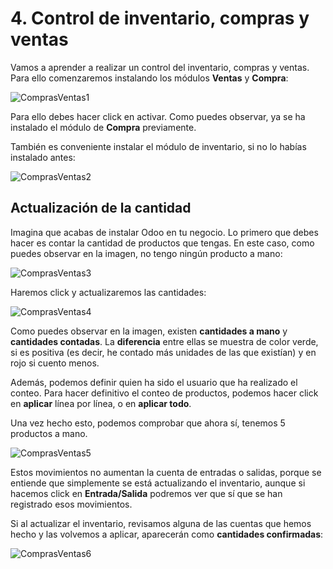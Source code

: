 # 4. Control de inventario, compras y ventas

Vamos a aprender a realizar un control del inventario, compras y ventas. Para ello comenzaremos instalando los módulos **Ventas** y **Compra**:

![ComprasVentas1](https://raw.githubusercontent.com/canarydev/SGE/refs/heads/main/static/images/UT3/compras_ventas1.png)

Para ello debes hacer click en activar. Como puedes observar, ya se ha instalado el módulo de **Compra** previamente.

También es conveniente instalar el módulo de inventario, si no lo habías instalado antes:

![ComprasVentas2](https://raw.githubusercontent.com/canarydev/SGE/refs/heads/main/static/images/UT3/compras_ventas2.png)

## Actualización de la cantidad

Imagina que acabas de instalar Odoo en tu negocio. Lo primero que debes hacer es contar la cantidad de productos que tengas. En este caso, como puedes observar en la imagen, no tengo ningún producto a mano:

![ComprasVentas3](https://raw.githubusercontent.com/canarydev/SGE/refs/heads/main/static/images/UT3/compras_ventas3.png)

Haremos click y actualizaremos las cantidades:

![ComprasVentas4](https://raw.githubusercontent.com/canarydev/SGE/refs/heads/main/static/images/UT3/compras_ventas4.png)

Como puedes observar en la imagen, existen **cantidades a mano** y **cantidades contadas**. La **diferencia** entre ellas se muestra de color verde, si es positiva (es decir, he contado más unidades de las que existían) y en rojo si cuento menos.

Además, podemos definir quien ha sido el usuario que ha realizado el conteo. Para hacer definitivo el conteo de productos, podemos hacer click en **aplicar** línea por línea, o en **aplicar todo**.

Una vez hecho esto, podemos comprobar que ahora sí, tenemos 5 productos a mano.

![ComprasVentas5](https://raw.githubusercontent.com/canarydev/SGE/refs/heads/main/static/images/UT3/compras_ventas5.png)

Estos movimientos no aumentan la cuenta de entradas o salidas, porque se entiende que simplemente se está actualizando el inventario, aunque si hacemos click en **Entrada/Salida** podremos ver que sí que se han registrado esos movimientos.

Si al actualizar el inventario, revisamos alguna de las cuentas que hemos hecho y las volvemos a aplicar, aparecerán como **cantidades confirmadas**:

![ComprasVentas6](https://raw.githubusercontent.com/canarydev/SGE/refs/heads/main/static/images/UT3/compras_ventas6.png)
